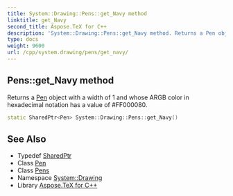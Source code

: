 ```yaml
---
title: System::Drawing::Pens::get_Navy method
linktitle: get_Navy
second_title: Aspose.TeX for C++
description: 'System::Drawing::Pens::get_Navy method. Returns a Pen object with a width of 1 and whose ARGB color in hexadecimal notation has a value of #FF000080 in C++.'
type: docs
weight: 9600
url: /cpp/system.drawing/pens/get_navy/
---
```

## Pens::get_Navy method


Returns a [Pen](../../pen/) object with a width of 1 and whose ARGB color in hexadecimal notation has a value of #FF000080.

```cpp
static SharedPtr<Pen> System::Drawing::Pens::get_Navy()
```

## See Also

* Typedef [SharedPtr](../../../system/sharedptr/)
* Class [Pen](../../pen/)
* Class [Pens](../)
* Namespace [System::Drawing](../../)
* Library [Aspose.TeX for C++](../../../)
